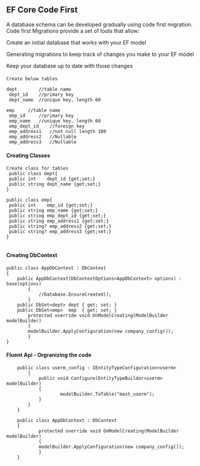 ## EF Core Code First
<p>
A database schema can be developed gradually using code first migration. Code first Migrations provide a set of tools that allow:
</p>

<p>Create an initial database that works with your EF model</p>
<p>Generating migrations to keep track of changes you make to your EF model</p>
<p>Keep your database up to date with those changes</p>


####
````
Create below tables

dept		//table name
 dept_id  	//primary key
 dept_name 	//unique key, length 60

emp		//table name
 emp_id		//primary key
 emp_name 	//unique key, length 60
 emp_dept_id	//foreign key
 emp_address1	//not null length 100
 emp_address2	//Nullable
 emp_address3	//Nullable

````

#### Creating Classes
```
Create class for tables
 public class dept{
 public int    dept_id {get;set;}
 public string dept_name {get;set;}
}

public class emp{
 public int    emp_id {get;set;}
 public string emp_name {get;set;}
 public string emp_dept_id {get;set;}
 public string emp_address1 {get;set;}
 public string? emp_address2 {get;set;}
 public string? emp_address3 {get;set;}
}
	
```

#### Creating DbContext

```
public class AppDbContext : DbContext
{
	public AppDbContext(DbContextOptions<AppDbContext> options) : base(options)
        {
            //Database.EnsureCreated();
        }
	public DbSet<dept> dept { get; set; }
	public DbSet<emp>  emp  { get; set; }
        protected override void OnModelCreating(ModelBuilder modelBuilder)
        {
		modelBuilder.ApplyConfiguration(new company_config());
        }
}
```

#### Fluent Api - Orgranizing the code
```
	public class userm_config : IEntityTypeConfiguration<userm>
    	{
        	public void Configure(EntityTypeBuilder<userm> modelBuilder)
	        {
            		modelBuilder.ToTable("mast_userm");
        	}
	    }
	}

	public class AppDbContext : DbContext
	{
        	protected override void OnModelCreating(ModelBuilder modelBuilder)
        	{
			modelBuilder.ApplyConfiguration(new company_config());
        	}
	}

```



